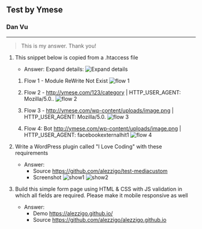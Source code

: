## Test by Ymese
### Dan Vu
-----
> This is my answer. Thank you!

1. This snippet below is copied from a .htaccess file
    
    - Answer: Expand details:
        ![Expand details][logo]


    1. Flow 1 - Module ReWrite Not Exist
        ![flow 1][case1]

    
    2. Flow 2 - http://ymese.com/123/category | HTTP_USER_AGENT: Mozilla/5.0..
        ![flow 2][case2]
    

    3. Flow 3 - http://ymese.com/wp-content/uploads/image.png | HTTP_USER_AGENT: Mozilla/5.0.
        ![flow 3][case3]
    

    4. Flow 4: Bot  http://ymese.com/wp-content/uploads/image.png | HTTP_USER_AGENT: facebookexternalhit1
        ![flow 4][case4]

[logo]: https://alezzigo.github.io/assets/images/expand-details.png "Expand details"
[case1]: https://alezzigo.github.io/assets/images/case1.png "Case 1"
[case2]: https://alezzigo.github.io/assets/images/case2.png "Case 2"
[case3]: https://alezzigo.github.io/assets/images/case3.png "Case 3"
[case4]: https://alezzigo.github.io/assets/images/case4.png "Case 4"


2. Write a WordPress plugin called "I Love Coding" with these requirements

    - Answer: 
        - Source https://github.com/alezzigo/test-mediacustom
        - Screenshot
        ![show1][show1]
        ![show2][show2]

[show1]: https://alezzigo.github.io/assets/images/show1.png "show1"
[show2]: https://alezzigo.github.io/assets/images/show2.png "show2"

3. Build this simple form page using HTML & CSS with JS validation in which all
fields are required. Please make it mobile responsive as well

    - Answer:
        - Demo https://alezzigo.github.io/
        - Source https://github.com/alezzigo/alezzigo.github.io
